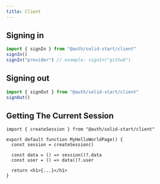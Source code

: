 ```yaml
---
title: Client
---
```


## Signing in

```ts
import { signIn } from "@auth/solid-start/client"
signIn()
signIn("provider") // example: signIn("github")
```

## Signing out

```ts
import { signOut } from "@auth/solid-start/client"
signOut()
```

## Getting The Current Session

```tsx
import { createSession } from "@auth/solid-start/client"

export default function MyHelloWorldPage() {
  const session = createSession()

  const data = () => session()?.data
  const user = () => data()?.user

  return <h1>{...}</h1>
}
```
